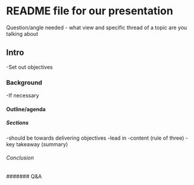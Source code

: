 # README file for our presentation

Question/angle needed - what view and specific thread of a topic are you talking about

## Intro
-Set out objectives

### Background
-If necessary

#### Outline/agenda

##### Sections
-should be towards delivering objectives
-lead in
-content (rule of three)
-key takeaway (summary)

###### Conclusion

####### Q&A
